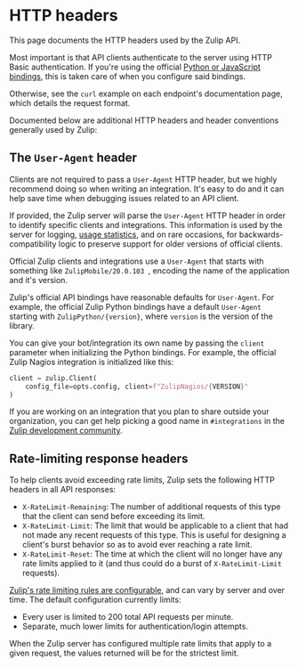 # HTTP headers

This page documents the HTTP headers used by the Zulip API.

Most important is that API clients authenticate to the server using
HTTP Basic authentication. If you're using the official [Python or
JavaScript bindings](/api/installation-instructions), this is taken
care of when you configure said bindings.

Otherwise, see the `curl` example on each endpoint's documentation
page, which details the request format.

Documented below are additional HTTP headers and header conventions
generally used by Zulip:

## The `User-Agent` header

Clients are not required to pass a `User-Agent` HTTP header, but we
highly recommend doing so when writing an integration. It's easy to do
and it can help save time when debugging issues related to an API
client.

If provided, the Zulip server will parse the `User-Agent` HTTP header
in order to identify specific clients and integrations. This
information is used by the server for logging, [usage
statistics](/help/analytics), and on rare occasions, for
backwards-compatibility logic to preserve support for older versions
of official clients.

Official Zulip clients and integrations use a `User-Agent` that starts
with something like `ZulipMobile/20.0.103 `, encoding the name of the
application and it's version.

Zulip's official API bindings have reasonable defaults for
`User-Agent`. For example, the official Zulip Python bindings have a
default `User-Agent` starting with `ZulipPython/{version}`, where
`version` is the version of the library.

You can give your bot/integration its own name by passing the `client`
parameter when initializing the Python bindings. For example, the
official Zulip Nagios integration is initialized like this:

``` python
client = zulip.Client(
    config_file=opts.config, client=f"ZulipNagios/{VERSION}"
)
```

If you are working on an integration that you plan to share outside
your organization, you can get help picking a good name in
`#integrations` in the [Zulip development
community](https://zulip.com/development-community).

## Rate-limiting response headers

To help clients avoid exceeding rate limits, Zulip sets the following
HTTP headers in all API responses:

* `X-RateLimit-Remaining`: The number of additional requests of this
  type that the client can send before exceeding its limit.
* `X-RateLimit-Limit`: The limit that would be applicable to a client
  that had not made any recent requests of this type. This is useful
  for designing a client's burst behavior so as to avoid ever reaching
  a rate limit.
* `X-RateLimit-Reset`: The time at which the client will no longer
  have any rate limits applied to it (and thus could do a burst of
  `X-RateLimit-Limit` requests).

[Zulip's rate limiting rules are configurable][rate-limiting-rules],
and can vary by server and over time. The default configuration
currently limits:

* Every user is limited to 200 total API requests per minute.
* Separate, much lower limits for authentication/login attempts.

When the Zulip server has configured multiple rate limits that apply
to a given request, the values returned will be for the strictest
limit.

[rate-limiting-rules]: https://zulip.readthedocs.io/en/latest/production/security-model.html#rate-limiting
